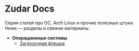 # Zudar Docs

Серия статей про ОС, Arch Linux и прочие полезные штуки.  
Ниже — разделы и свежие материалы.

- **Операционные системы**
    - [Загрузочная флешка](os/bootable-usb.md)
